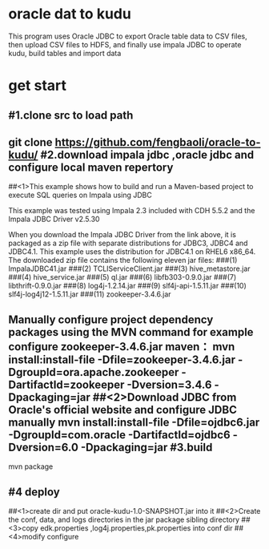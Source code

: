 oracle dat to kudu
==================
This program uses Oracle JDBC to export Oracle table data to CSV files, then upload CSV files to HDFS, and finally use impala JDBC to operate kudu, build tables and import data

get start
===================
#1.clone src to load path
-----------------------
git clone https://github.com/fengbaoli/oracle-to-kudu/
#2.download impala jdbc ,oracle jdbc and configure local maven repertory
-----------------------
##<1>This example shows how to build and run a Maven-based project to execute SQL queries on Impala using JDBC

This example was tested using Impala 2.3 included with CDH 5.5.2 and the Impala JDBC Driver v2.5.30

When you download the Impala JDBC Driver from the link above, it is packaged as a zip file with separate distributions for JDBC3, JDBC4 and JDBC4.1. This example uses the distribution for JDBC4.1 on RHEL6 x86_64. The downloaded zip file contains the following eleven jar files:
###(1)  ImpalaJDBC41.jar
###(2)  TCLIServiceClient.jar
###(3)  hive_metastore.jar
###(4)  hive_service.jar
###(5)  ql.jar
###(6)  libfb303-0.9.0.jar
###(7)  libthrift-0.9.0.jar
###(8)  log4j-1.2.14.jar
###(9)  slf4j-api-1.5.11.jar
###(10) slf4j-log4j12-1.5.11.jar
###(11) zookeeper-3.4.6.jar

Manually configure project dependency packages using the MVN command
for example configure zookeeper-3.4.6.jar maven：
mvn install:install-file -Dfile=zookeeper-3.4.6.jar -DgroupId=ora.apache.zookeeper -DartifactId=zookeeper -Dversion=3.4.6  -Dpackaging=jar
##<2>Download JDBC from Oracle's official website and configure JDBC manually
mvn install:install-file -Dfile=ojdbc6.jar -DgroupId=com.oracle -DartifactId=ojdbc6 -Dversion=6.0  -Dpackaging=jar
#3.build
---------------------------------
mvn package

#4 deploy
------------------------------------
##<1>create dir and put oracle-kudu-1.0-SNAPSHOT.jar into it
##<2>Create the conf, data, and logs directories in the jar package sibling directory
##<3>copy edk.properties ,log4j.properties,pk.properties into conf dir
##<4>modify configure





